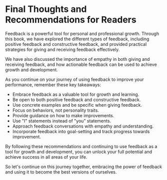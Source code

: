 Final Thoughts and Recommendations for Readers
==========================================================

Feedback is a powerful tool for personal and professional growth. Through this book, we have explored the different types of feedback, including positive feedback and constructive feedback, and provided practical strategies for giving and receiving feedback effectively.

We have also discussed the importance of empathy in both giving and receiving feedback, and how actionable feedback can be used to achieve growth and development.

As you continue on your journey of using feedback to improve your performance, remember these key takeaways:

* Embrace feedback as a valuable tool for growth and learning.
* Be open to both positive feedback and constructive feedback.
* Use concrete examples and be specific when giving feedback.
* Focus on behaviors, not personality traits.
* Provide guidance on how to make improvements.
* Use "I" statements instead of "you" statements.
* Approach feedback conversations with empathy and understanding.
* Incorporate feedback into goal-setting and track progress towards improvement.

By following these recommendations and continuing to use feedback as a tool for growth and development, you can unlock your full potential and achieve success in all areas of your life.

So let's continue on this journey together, embracing the power of feedback and using it to become the best versions of ourselves.
